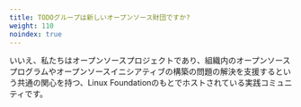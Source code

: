 ```yaml
---
title: TODOグループは新しいオープンソース財団ですか?
weight: 110
noindex: true
---
```


いいえ、私たちはオープンソースプロジェクトであり、組織内のオープンソースプログラムやオープンソースイニシアティブの構築の問題の解決を支援するという共通の関心を持つ、Linux Foundationのもとでホストされている実践コミュニティです。
